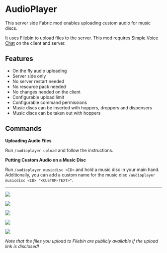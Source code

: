 # AudioPlayer

This server side Fabric mod enables uploading custom audio for music discs.

It uses [Filebin](https://github.com/espebra/filebin2/) to upload files to the server.
This mod requires [Simple Voice Chat](https://www.curseforge.com/minecraft/mc-mods/simple-voice-chat) on the client and server.

## Features

- On the fly audio uploading
- Server side only
- No server restart needed
- No resource pack needed
- No changes needed on the client
- Configurable upload limit
- Configurable command permissions
- Music discs can be inserted with hoppers, droppers and dispensers
- Music discs can be taken out with hoppers

## Commands

**Uploading Audio Files**

Run `/audioplayer upload` and follow the instructions.

**Putting Custom Audio on a Music Disc**

Run `/audioplayer musicdisc <ID>` and hold a music disc in your main hand.
Additionally, you can add a custom name for the music disc `/audioplayer musicdisc <ID> "<CUSTOM-TEXT>"`.

---
[![](https://user-images.githubusercontent.com/13237524/143098106-ee53f2f7-dc4a-41f7-956e-c875a9aea8c1.png)](https://youtu.be/tixidvB4Zko)

![](https://user-images.githubusercontent.com/13237524/142997949-3c29fcf2-ed68-423a-9e7b-8c39c9560c8f.png)

![](https://user-images.githubusercontent.com/13237524/142997956-c7f0c2c2-dc61-43da-9165-92dfcad0d117.png)

![](https://user-images.githubusercontent.com/13237524/142997959-9120d038-4ee6-45bb-8815-2179884ef958.png)

![](https://user-images.githubusercontent.com/13237524/142997963-448d61f4-ba59-4082-a733-6aa06d802a6e.png)


*Note that the files you upload to Filebin are publicly available if the upload link is disclosed!*